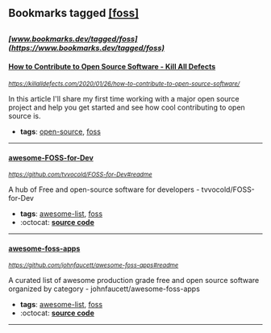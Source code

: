 ## Bookmarks tagged [[foss]](https://www.bookmarks.dev/search?q=[foss])

_<sup><sup>[www.bookmarks.dev/tagged/foss](https://www.bookmarks.dev/tagged/foss)</sup></sup>_
---
#### [How to Contribute to Open Source Software - Kill All Defects](https://killalldefects.com/2020/01/26/how-to-contribute-to-open-source-software/)
_<sup>https://killalldefects.com/2020/01/26/how-to-contribute-to-open-source-software/</sup>_

In this article I'll share my first time working with a major open source project and help you get started and see how cool contributing to open source is.
* **tags**: [open-source](../tagged/open-source.md), [foss](../tagged/foss.md)
---
#### [awesome-FOSS-for-Dev](https://github.com/tvvocold/FOSS-for-Dev#readme)
_<sup>https://github.com/tvvocold/FOSS-for-Dev#readme</sup>_

A hub of Free and open-source software for developers - tvvocold/FOSS-for-Dev
* **tags**: [awesome-list](../tagged/awesome-list.md), [foss](../tagged/foss.md)
* :octocat: **[source code](https://github.com/tvvocold/FOSS-for-Dev#readme)**
---
#### [awesome-foss-apps](https://github.com/johnfaucett/awesome-foss-apps#readme)
_<sup>https://github.com/johnfaucett/awesome-foss-apps#readme</sup>_

A curated list of awesome production grade free and open source software organized by category - johnfaucett/awesome-foss-apps
* **tags**: [awesome-list](../tagged/awesome-list.md), [foss](../tagged/foss.md)
* :octocat: **[source code](https://github.com/johnfaucett/awesome-foss-apps#readme)**
---
